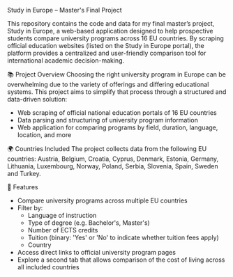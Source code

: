 Study in Europe – Master's Final Project

This repository contains the code and data for my final master’s project, Study in Europe, a web-based application designed to help prospective students compare university programs across 16 EU countries. By scraping official education websites (listed on the Study in Europe portal), the platform provides a centralized and user-friendly comparison tool for international academic decision-making.

📚 Project Overview
Choosing the right university program in Europe can be overwhelming due to the variety of offerings and differing educational systems. This project aims to simplify that process through a structured and data-driven solution:

- Web scraping of official national education portals of 16 EU countries
- Data parsing and structuring of university program information
- Web application for comparing programs by field, duration, language, location, and more

🌍 Countries Included
The project collects data from the following EU countries:
Austria, Belgium, Croatia, Cyprus, Denmark, Estonia, Germany, Lithuania, Luxembourg, Norway, Poland, Serbia, Slovenia, Spain, Sweden and Turkey.

🧩 Features
- Compare university programs across multiple EU countries
- Filter by:
  - Language of instruction
  - Type of degree (e.g. Bachelor's, Master's)
  - Number of ECTS credits
  - Tuition (binary: 'Yes' or 'No' to indicate whether tuition fees apply)
  - Country
- Access direct links to official university program pages
- Explore a second tab that allows comparison of the cost of living across all included countries

